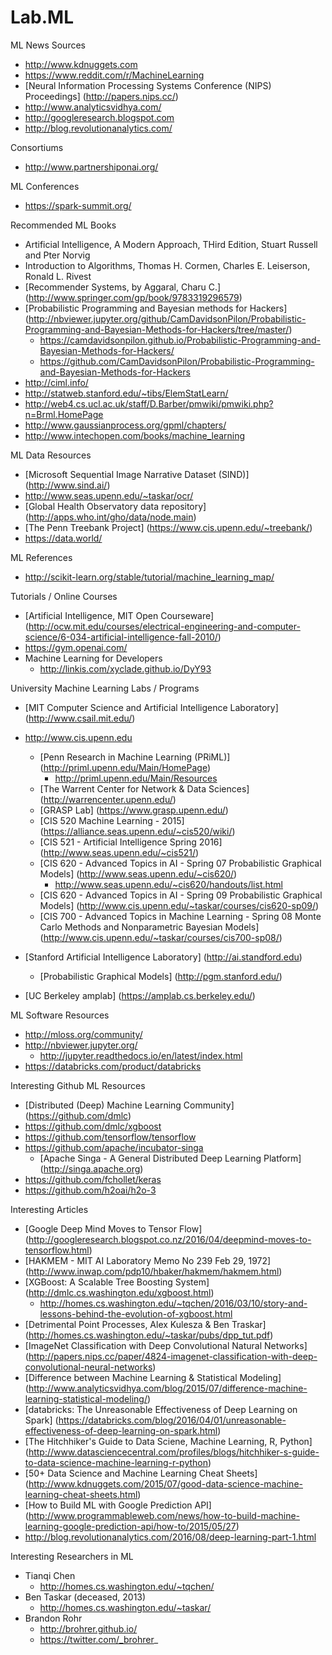 # Lab.ML

ML News Sources
* http://www.kdnuggets.com
* https://www.reddit.com/r/MachineLearning
* [Neural Information Processing Systems Conference (NIPS) Proceedings] (http://papers.nips.cc/)
* http://www.analyticsvidhya.com/ 
* http://googleresearch.blogspot.com
* http://blog.revolutionanalytics.com/


Consortiums
* http://www.partnershiponai.org/


ML Conferences
* https://spark-summit.org/


Recommended ML Books
* Artificial Intelligence, A Modern Approach, THird Edition, Stuart Russell and Pter Norvig
* Introduction to Algorithms, Thomas H. Cormen, Charles E. Leiserson, Ronald L. Rivest
* [Recommender Systems, by Aggaral, Charu C.] (http://www.springer.com/gp/book/9783319296579)
* [Probabilistic Programming and Bayesian methods for Hackers] (http://nbviewer.jupyter.org/github/CamDavidsonPilon/Probabilistic-Programming-and-Bayesian-Methods-for-Hackers/tree/master/)
	* https://camdavidsonpilon.github.io/Probabilistic-Programming-and-Bayesian-Methods-for-Hackers/
	* https://github.com/CamDavidsonPilon/Probabilistic-Programming-and-Bayesian-Methods-for-Hackers 
* http://ciml.info/
* http://statweb.stanford.edu/~tibs/ElemStatLearn/
* http://web4.cs.ucl.ac.uk/staff/D.Barber/pmwiki/pmwiki.php?n=Brml.HomePage
* http://www.gaussianprocess.org/gpml/chapters/
* http://www.intechopen.com/books/machine_learning




ML Data Resources
* [Microsoft Sequential Image Narrative Dataset (SIND)] (http://www.sind.ai/)
* http://www.seas.upenn.edu/~taskar/ocr/
* [Global Health Observatory data repository] (http://apps.who.int/gho/data/node.main)
* [The Penn Treebank Project] (https://www.cis.upenn.edu/~treebank/)
* https://data.world/


ML References
* http://scikit-learn.org/stable/tutorial/machine_learning_map/ 


Tutorials / Online Courses
* [Artificial Intelligence, MIT Open Courseware] (http://ocw.mit.edu/courses/electrical-engineering-and-computer-science/6-034-artificial-intelligence-fall-2010/)
* https://gym.openai.com/
* Machine Learning for Developers
  * http://linkis.com/xyclade.github.io/DyY93


University Machine Learning Labs / Programs
* [MIT Computer Science and Artificial Intelligence Laboratory] (http://www.csail.mit.edu/) 
* http://www.cis.upenn.edu 
	* [Penn Research in Machine Learning (PRiML)] (http://priml.upenn.edu/Main/HomePage)
		* http://priml.upenn.edu/Main/Resources
	* [The Warrent Center for Network & Data Sciences] (http://warrencenter.upenn.edu/)	
	* [GRASP Lab] (https://www.grasp.upenn.edu/)
	* [CIS 520 Machine Learning - 2015] (https://alliance.seas.upenn.edu/~cis520/wiki/)
	* [CIS 521 - Artificial Intelligence Spring 2016] (http://www.seas.upenn.edu/~cis521/)
	* [CIS 620 - Advanced Topics in AI - Spring 07 Probabilistic Graphical Models] (http://www.seas.upenn.edu/~cis620/)
		* http://www.seas.upenn.edu/~cis620/handouts/list.html
	* [CIS 620 - Advanced Topics in AI - Spring 09 Probabilistic Graphical Models] (http://www.cis.upenn.edu/~taskar/courses/cis620-sp09/)
	* [CIS 700 - Advanced Topics in Machine Learning - Spring 08 Monte Carlo Methods and Nonparametric Bayesian Models] (http://www.cis.upenn.edu/~taskar/courses/cis700-sp08/)

* [Stanford Artificial Intelligence Laboratory] (http://ai.standford.edu)
	* [Probabilistic Graphical Models] (http://pgm.stanford.edu/)
* [UC Berkeley amplab] (https://amplab.cs.berkeley.edu/)


ML Software Resources
* http://mloss.org/community/
* http://nbviewer.jupyter.org/
	* http://jupyter.readthedocs.io/en/latest/index.html
* https://databricks.com/product/databricks


Interesting Github ML Resources
* [Distributed (Deep) Machine Learning Community] (https://github.com/dmlc)
* https://github.com/dmlc/xgboost
* https://github.com/tensorflow/tensorflow
* https://github.com/apache/incubator-singa
	* [Apache Singa - A General Distributed Deep Learning Platform] (http://singa.apache.org)
* https://github.com/fchollet/keras
* https://github.com/h2oai/h2o-3



Interesting Articles
* [Google Deep Mind Moves to Tensor Flow] (http://googleresearch.blogspot.co.nz/2016/04/deepmind-moves-to-tensorflow.html)
* [HAKMEM - MIT AI Laboratory Memo No 239 Feb 29, 1972] (http://www.inwap.com/pdp10/hbaker/hakmem/hakmem.html) 
* [XGBoost: A Scalable Tree Boosting System] (http://dmlc.cs.washington.edu/xgboost.html)
	* http://homes.cs.washington.edu/~tqchen/2016/03/10/story-and-lessons-behind-the-evolution-of-xgboost.html 
* [Detrimental Point Processes, Alex Kulesza & Ben Traskar] (http://homes.cs.washington.edu/~taskar/pubs/dpp_tut.pdf)
* [ImageNet Classification with Deep Convolutional Natural Networks] (http://papers.nips.cc/paper/4824-imagenet-classification-with-deep-convolutional-neural-networks)
* [Difference between Machine Learning & Statistical Modeling] (http://www.analyticsvidhya.com/blog/2015/07/difference-machine-learning-statistical-modeling/)
* [databricks: The Unreasonable Effectiveness of Deep Learning on Spark] (https://databricks.com/blog/2016/04/01/unreasonable-effectiveness-of-deep-learning-on-spark.html)
* [The Hitchhiker's Guide to Data Sciene, Machine Learning, R, Python] (http://www.datasciencecentral.com/profiles/blogs/hitchhiker-s-guide-to-data-science-machine-learning-r-python)
* [50+ Data Science and Machine Learning Cheat Sheets] (http://www.kdnuggets.com/2015/07/good-data-science-machine-learning-cheat-sheets.html)
* [How to Build ML with Google Prediction API] (http://www.programmableweb.com/news/how-to-build-machine-learning-google-prediction-api/how-to/2015/05/27)
* http://blog.revolutionanalytics.com/2016/08/deep-learning-part-1.html


Interesting Researchers in ML
* Tianqi Chen
  * http://homes.cs.washington.edu/~tqchen/
* Ben Taskar (deceased, 2013)
  * http://homes.cs.washington.edu/~taskar/
* Brandon Rohr
  * http://brohrer.github.io/
  * https://twitter.com/_brohrer_
